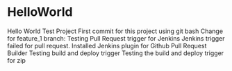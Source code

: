 # HelloWorld
Hello World Test Project
First commit for this project using git bash
Change for feature_1 branch: Testing Pull Request trigger for Jenkins
Jenkins trigger failed for pull request.
Installed Jenkins plugin for Github Pull Request Builder
Testing build and deploy trigger
Testing the build and deploy trigger for zip
